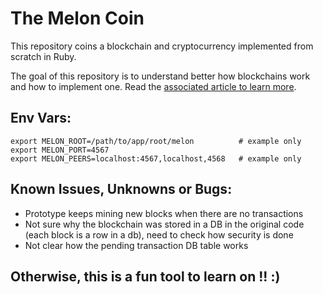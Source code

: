 # The Melon Coin

This repository coins a blockchain and cryptocurrency implemented from scratch in Ruby.

The goal of this repository is to understand better how blockchains work and how to implement one. Read the [associated article to learn more](https://antoinefink.com/building-a-blockchain-and-cryptocurrency-in-ruby).

## Env Vars:

```command
export MELON_ROOT=/path/to/app/root/melon          # example only
export MELON_PORT=4567
export MELON_PEERS=localhost:4567,localhost,4568   # example only
```

## Known Issues, Unknowns or Bugs:

- Prototype keeps mining new blocks when there are no transactions
- Not sure why the blockchain was stored in a DB in the original code (each block is a row in a db), need to check how security is done
- Not clear how the pending transaction DB table works

## Otherwise, this is a fun tool to learn on !! :)


